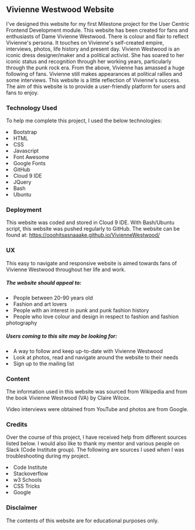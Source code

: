 <h2>Vivienne Westwood Website</h2>

I've designed this website for my first Milestone project for the User Centric Frontend Development module.
This website has been created for fans and enthusiasts of Dame Vivienne Westwood. 
There is colour and flair to reflect Vivienne's persona. It touches on Vivienne's self-created empire, interviews, photos, life history and present day.
Vivienn Westwood is an iconic dress designer/maker and a political activist. She has soared to her iconic status and recognition through her working years, particularly through the punk rock era.
From the above, Vivienne has amassed a huge following of fans. Vivienne still makes appearances at political rallies and some interviews.
This website is a little reflection of Vivienne's success.
The aim of this website is to provide a user-friendly platform for users and fans to enjoy. 


<h3>Technology Used</h3>

To help me complete this project, I used the below technologies:

<li>Bootstrap</li>
<li>HTML</li>
<li>CSS</li>
<li>Javascript</li>
<li>Font Awesome</li>
<li>Google Fonts</li>
<li>GitHub</li>
<li>Cloud 9 IDE</li>
<li>JQuery</li>
<li>Bash</li>
<li>Ubuntu</li>



<h3>Deployment</h3>

This website was coded and stored in Cloud 9 IDE. With Bash/Ubuntu script, this website was pushed regularly to GitHub.
The website can be found at: https://ooohitsasnaaake.github.io/VivienneWestwood/

<h3>UX</h3>

This easy to navigate and responsive website is aimed towards fans of Vivienne Westwood throughout her life and work.
<h5><i>The website should appeal to:</i></h5>
<li>People between 20-90 years old</li>
<li>Fashion and art lovers</li>
<li>People with an interest in punk and punk fashion history</li>
<li>People who love colour and design in respect to fashion and fashion photography

<h5><i>Users coming to this site may be looking for:</i></h5>
<li>A way to follow and keep up-to-date with Vivienne Westwood</li>
<li>Look at photos, read and navigate around the website to their needs</li>
<li>Sign up to the mailing list</li>



<h3>Content</h3>

The information used in this website was sourced from Wikipedia and from the book Vivienne Westwood (VA) by Claire Wilcox.

Video interviews were obtained from YouTube and photos are from Google. 

<h3>Credits</h3>

Over the course of this project, I have received help from different sources listed below. I would also like to thank my mentor and various people on Slack (Code Institute group).
The following are sources I used when I was troubleshooting during my project.

<li>Code Institute</li>
<li>Stackoverflow</li>
<li>w3 Schools</li>
<li>CSS Tricks</li>
<li>Google</li>


<h3>Disclaimer</h3>

The contents of this website are for educational purposes only.